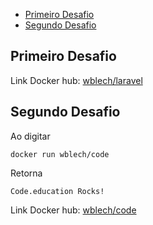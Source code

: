 - [Primeiro Desafio](#Primeiro-Desafio)
- [Segundo Desafio](#Segundo-Desafio)

## Primeiro Desafio

Link Docker hub:
[wblech/laravel](https://hub.docker.com/r/wblech/laravel)

## Segundo Desafio

Ao digitar

```
docker run wblech/code
```

Retorna

```
Code.education Rocks!
```

Link Docker hub:
[wblech/code](https://hub.docker.com/r/wblech/code)
